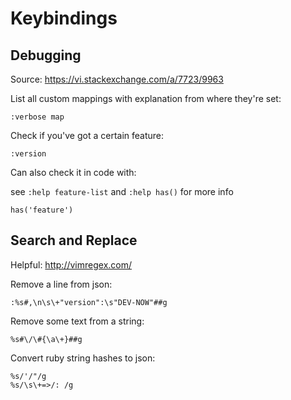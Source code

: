 # Keybindings

## Debugging

Source: <https://vi.stackexchange.com/a/7723/9963>

List all custom mappings with explanation from where they're set:

```
:verbose map
```

Check if you've got a certain feature:

```
:version
```

Can also check it in code with:

see `:help feature-list` and `:help has()` for more info

```
has('feature')
```



## Search and Replace

Helpful: <http://vimregex.com/>

Remove a line from json:

```
:%s#,\n\s\+"version":\s"DEV-NOW"##g
```

Remove some text from a string:

```
%s#\/\#{\a\+}##g
```

Convert ruby string hashes to json:

```
%s/'/"/g
%s/\s\+=>/: /g
```

